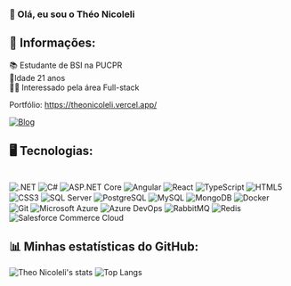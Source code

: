 ### 👋 Olá, eu sou o Théo Nicoleli

## 👀 Informações:
📚 Estudante de BSI na PUCPR  
🧑‍ Idade 21 anos  
👨‍💻 Interessado pela área Full-stack

Portfólio: https://theonicoleli.vercel.app/

[![Blog](https://img.shields.io/badge/LinkedIn-0077B5?style=for-the-badge&logo=linkedin&logoColor=white)](https://www.linkedin.com/in/th%C3%A9o-lucas-nicoleli-194b49204/)

## 🖥️ Tecnologias:
<div style="display:inline_block"><br/>
  <img align="center" alt=".NET" src="https://img.shields.io/badge/.NET-512BD4?style=for-the-badge&logo=dotnet&logoColor=white" />
  <img align="center" alt="C#" src="https://img.shields.io/badge/C%23-239120?style=for-the-badge&logo=c-sharp&logoColor=white" />
  <img align="center" alt="ASP.NET Core" src="https://img.shields.io/badge/ASP.NET%20Core-512BD4?style=for-the-badge&logo=dotnet&logoColor=white" />
  <img align="center" alt="Angular" src="https://img.shields.io/badge/Angular-DD0031?style=for-the-badge&logo=angular&logoColor=white" />
  <img align="center" alt="React" src="https://img.shields.io/badge/React-20232A?style=for-the-badge&logo=react&logoColor=61DAFB" />
  <img align="center" alt="TypeScript" src="https://img.shields.io/badge/TypeScript-007ACC?style=for-the-badge&logo=typescript&logoColor=white" />
  <img align="center" alt="HTML5" src="https://img.shields.io/badge/HTML5-E34F26?style=for-the-badge&logo=html5&logoColor=white" />
  <img align="center" alt="CSS3" src="https://img.shields.io/badge/CSS-1572B6?style=for-the-badge&logo=css3&logoColor=white" />
  <img align="center" alt="SQL Server" src="https://img.shields.io/badge/SQL%20Server-CC2927?style=for-the-badge&logo=microsoft%20sql%20server&logoColor=white" />
  <img align="center" alt="PostgreSQL" src="https://img.shields.io/badge/PostgreSQL-316192?style=for-the-badge&logo=postgresql&logoColor=white" />
  <img align="center" alt="MySQL" src="https://img.shields.io/badge/MySQL-00000F?style=for-the-badge&logo=mysql&logoColor=white" />
  <img align="center" alt="MongoDB" src="https://img.shields.io/badge/MongoDB-47A248?style=for-the-badge&logo=mongodb&logoColor=white" />
  <img align="center" alt="Docker" src="https://img.shields.io/badge/Docker-2496ED?style=for-the-badge&logo=docker&logoColor=white" />
  <img align="center" alt="Git" src="https://img.shields.io/badge/Git-F05032?style=for-the-badge&logo=git&logoColor=white" />
  <img align="center" alt="Microsoft Azure" src="https://img.shields.io/badge/Microsoft%20Azure-0078D4?style=for-the-badge&logo=microsoftazure&logoColor=white" />
  <img align="center" alt="Azure DevOps" src="https://img.shields.io/badge/Azure%20DevOps-0078D7?style=for-the-badge&logo=azuredevops&logoColor=white" />
  <img align="center" alt="RabbitMQ" src="https://img.shields.io/badge/RabbitMQ-FF6600?style=for-the-badge&logo=rabbitmq&logoColor=white" />
  <img align="center" alt="Redis" src="https://img.shields.io/badge/Redis-DC382D?style=for-the-badge&logo=redis&logoColor=white" />
  <img align="center" alt="Salesforce Commerce Cloud" src="https://img.shields.io/badge/Salesforce%20Commerce%20Cloud-00A1E0?style=for-the-badge&logo=salesforce&logoColor=white" />
</div>

## 📊 Minhas estatísticas do GitHub:

![Theo Nicoleli's stats](https://github-readme-stats.vercel.app/api?username=theonicoleli&show_icons=true&theme=dark) ![Top Langs](https://github-readme-stats.vercel.app/api/top-langs/?username=theonicoleli&layout=compact&show_icons=true&theme=dark)
